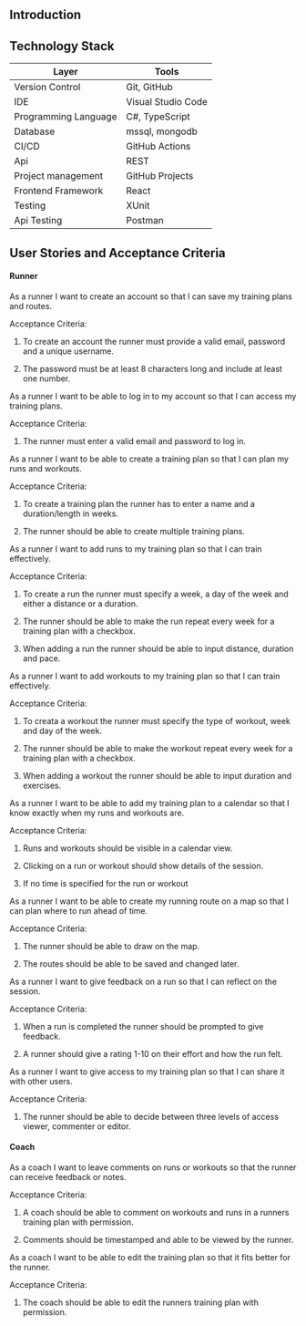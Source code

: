## Introduction

## Technology Stack

| Layer | Tools |
| -------- | ------- |
| Version Control | Git, GitHub |
| IDE | Visual Studio Code |
| Programming Language | C#, TypeScript |
| Database | mssql, mongodb |
| CI/CD | GitHub Actions |
| Api | REST |
| Project management | GitHub Projects |
| Frontend Framework | React |
| Testing | XUnit |
| Api Testing | Postman |

## User Stories and Acceptance Criteria

#### Runner

As a runner I want to create an account so that I can save my training plans and routes.

Acceptance Criteria:

1. To create an account the runner must provide a valid email, password and a unique username.

2. The password must be at least 8 characters long and include at least one number.

As a runner I want to be able to log in to my account so that I can access my training plans.

Acceptance Criteria:

1. The runner must enter a valid email and password to log in.

As a runner I want to be able to create a training plan so that I can plan my runs and workouts.

Acceptance Criteria:

1. To create a training plan the runner has to enter a name and a duration/length in weeks.

2. The runner should be able to create multiple training plans.

As a runner I want to add runs to my training plan so that I can train effectively.

Acceptance Criteria:

1. To create a run the runner must specify a week, a day of the week and either a distance or a duration.

2. The runner should be able to make the run repeat every week for a training plan with a checkbox.

3. When adding a run the runner should be able to input distance, duration and pace.

As a runner I want to add workouts to my training plan so that I can train effectively.

Acceptance Criteria:

1. To creata a workout the runner must specify the type of workout, week and day of the week.

2. The runner should be able to make the workout repeat every week for a training plan with a checkbox.

3. When adding a workout the runner should be able to input duration and exercises.

As a runner I want to be able to add my training plan to a calendar so that I know exactly when my runs and workouts are.

Acceptance Criteria:

1. Runs and workouts should be visible in a calendar view.

2. Clicking on a run or workout should show details of the session.

3. If no time is specified for the run or workout

As a runner I want to be able to create my running route on a map so that I can plan where to run ahead of time.

Acceptance Criteria:

1. The runner should be able to draw on the map.

2. The routes should be able to be saved and changed later.

As a runner I want to give feedback on a run so that I can reflect on the session.

Acceptance Criteria:

1. When a run is completed the runner should be prompted to give feedback.

2. A runner should give a rating 1-10 on their effort and how the run felt.

As a runner I want to give access to my training plan so that I can share it with other users.

Acceptance Criteria:

1. The runner should be able to decide between three levels of access viewer, commenter or editor.

#### Coach

As a coach I want to leave comments on runs or workouts so that the runner can receive feedback or notes.

Acceptance Criteria:

1. A coach should be able to comment on workouts and runs in a runners training plan with permission.

2. Comments should be timestamped and able to be viewed by the runner.

As a coach I want to be able to edit the training plan so that it fits better for the runner.

Acceptance Criteria:

1. The coach should be able to edit the runners training plan with permission.